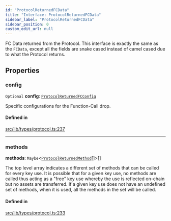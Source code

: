 ```yaml
---
id: "ProtocolReturnedFCData"
title: "Interface: ProtocolReturnedFCData"
sidebar_label: "ProtocolReturnedFCData"
sidebar_position: 0
custom_edit_url: null
---
```


FC Data returned from the Protocol. This interface is exactly the same as the `FCData`, except all the fields are
snake cased instead of camel cased due to what the Protocol returns.

## Properties

### config

 `Optional` **config**: [`ProtocolReturnedFCConfig`](ProtocolReturnedFCConfig.md)

Specific configurations for the Function-Call drop.

#### Defined in

[src/lib/types/protocol.ts:237](https://github.com/keypom/keypom-js/blob/bf39909/src/lib/types/protocol.ts#L237)

___

### methods

 **methods**: `Maybe`<[`ProtocolReturnedMethod`](ProtocolReturnedMethod.md)[]\>[]

The top level array indicates a different set of methods that can be called for every key use. It is possible that for a given key use, no methods are called thus acting as a "free" key use whereby the use is reflected on-chain but no assets are transferred. 
If a given key use does not have an undefined set of methods, when it is used, all the methods in the set will be called.

#### Defined in

[src/lib/types/protocol.ts:233](https://github.com/keypom/keypom-js/blob/bf39909/src/lib/types/protocol.ts#L233)
